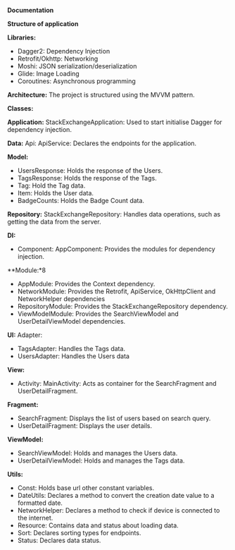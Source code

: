 **Documentation**

**Structure of application**

**Libraries:**
- Dagger2: Dependency Injection
- Retrofit/Okhttp: Networking
- Moshi: JSON serialization/deserialization 
- Glide: Image Loading
- Coroutines: Asynchronous programming 

**Architecture:**
The project is structured using the MVVM pattern.

**Classes:**

**Application:**
StackExchangeApplication: Used to start initialise Dagger for dependency injection.

**Data:**
Api: ApiService: Declares the endpoints for the application.

**Model:**

- UsersResponse: Holds the response of the Users.
- TagsResponse: Holds the response of the Tags.
- Tag: Hold the Tag data.
- Item: Holds the User data.
- BadgeCounts: Holds the Badge Count data.

**Repository:**
StackExchangeRepository: Handles data operations, such as getting the data from the server.

**DI:**
- Component: AppComponent: Provides the modules for dependency injection.

**Module:*8

- AppModule: Provides the Context dependency.
- NetworkModule: Provides the Retrofit, ApiService, OkHttpClient and NetworkHelper dependencies
- RepositoryModule: Provides the StackExchangeRepository dependency.
- ViewModelModule: Provides the SearchViewModel and UserDetailViewModel dependencies.

**UI:**
Adapter: 
- TagsAdapter: Handles the Tags data.
- UsersAdapter: Handles the Users data

**View:**

- Activity: MainActivity: Acts as container for the SearchFragment and UserDetailFragment.

**Fragment:**

- SearchFragment: Displays the list of users based on search query.
- UserDetailFragment: Displays the user details.

**ViewModel:**

- SearchViewModel:  Holds and manages the Users data.
- UserDetailViewModel: Holds and manages the Tags data.

**Utils:**

- Const: Holds base url other constant variables.
- DateUtils: Declares a method to convert the creation date value to a formatted date.
- NetworkHelper: Declares a method to check if device is connected to the internet.
- Resource: Contains data and status about loading data.
- Sort: Declares sorting types for endpoints.
- Status: Declares data status.	

